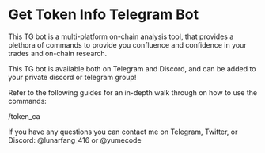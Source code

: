 # Get Token Info Telegram Bot

This TG bot is a multi-platform on-chain analysis tool, that provides a plethora of commands to provide you confluence and confidence in your trades and on-chain research.

This TG bot is available both on Telegram and Discord, and can be added to your private discord or telegram group!

Refer to the following guides for an in-depth walk through on how to use the commands:


/token_ca


If you have any questions you can contact me on Telegram, Twitter, or Discord: @lunarfang_416 or @yumecode
